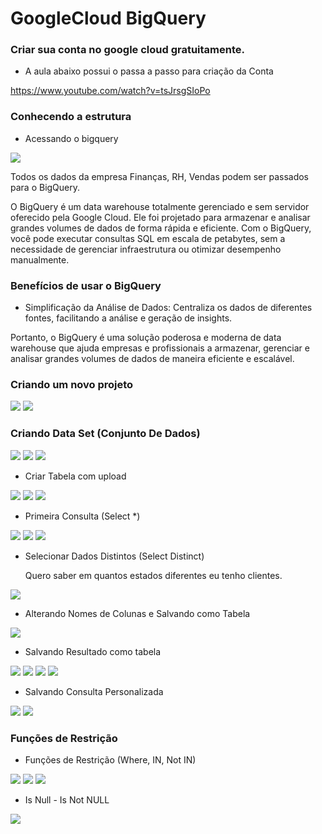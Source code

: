 # GoogleCloud BigQuery

### Criar sua conta no google cloud gratuitamente.
- A aula abaixo possui o passa a passo para criação da Conta

https://www.youtube.com/watch?v=tsJrsgSIoPo

### Conhecendo a estrutura

- Acessando o bigquery

<img src="https://github.com/JosiTubaroski/GoogleCloud_BigQuer/blob/main/img/01_Acesso_Big_Query.jpg">

Todos os dados da empresa Finanças, RH, Vendas podem ser passados para o BigQuery.

 O BigQuery é um data warehouse totalmente gerenciado e sem servidor oferecido pela Google Cloud. Ele foi projetado para armazenar e analisar grandes volumes de dados de forma rápida e eficiente. Com o BigQuery, você pode executar consultas SQL em escala de petabytes, sem a necessidade de gerenciar infraestrutura ou otimizar desempenho manualmente.

 ### Benefícios de usar o BigQuery

 - Simplificação da Análise de Dados: Centraliza os dados de diferentes fontes, facilitando a análise e geração de insights.

 Portanto, o BigQuery é uma solução poderosa e moderna de data warehouse que ajuda empresas e profissionais a armazenar, gerenciar e analisar grandes volumes de dados de maneira eficiente e escalável.

### Criando um novo projeto

<img src="https://github.com/JosiTubaroski/GoogleCloud_BigQuer/blob/main/img/02_Novo_Projeto.jpg">

<img src="https://github.com/JosiTubaroski/GoogleCloud_BigQuer/blob/main/img/Criando_Projeto.png">

### Criando Data Set (Conjunto De Dados)

<img src="https://github.com/JosiTubaroski/GoogleCloud_BigQuer/blob/main/img/03_Criar_Conjunto_Dados.jpg">

<img src="https://github.com/JosiTubaroski/GoogleCloud_BigQuer/blob/main/img/04_Conjunto_Dados_2.png">

<img src="https://github.com/JosiTubaroski/GoogleCloud_BigQuer/blob/main/img/05_Vendas.png">

- Criar Tabela com upload

<img src="https://github.com/JosiTubaroski/GoogleCloud_BigQuer/blob/main/img/06_CriarTabela.jpg">

<img src="https://github.com/JosiTubaroski/GoogleCloud_BigQuer/blob/main/img/07_Criacao_Tabela_Upload.jpg">

<img src="https://github.com/JosiTubaroski/GoogleCloud_BigQuer/blob/main/img/08_Selecionar_Arquivo_Criacao.jpg">

- Primeira Consulta (Select *)

<img src="https://github.com/JosiTubaroski/GoogleCloud_BigQuer/blob/main/img/09_Primeiro_Select.jpg">

<img src="https://github.com/JosiTubaroski/GoogleCloud_BigQuer/blob/main/img/10_Consulta.png">

<img src="https://github.com/JosiTubaroski/GoogleCloud_BigQuer/blob/main/img/11_Primeira_Exec_Consulta.png">

- Selecionar Dados Distintos (Select Distinct)

  Quero saber em quantos estados diferentes eu tenho clientes.

<img src="https://github.com/JosiTubaroski/GoogleCloud_BigQuer/blob/main/img/12_Select_Distinct.png">

- Alterando Nomes de Colunas e Salvando como Tabela

<img src="https://github.com/JosiTubaroski/GoogleCloud_BigQuer/blob/main/img/13_Alterar_Nomes_Colunas.png">

- Salvando Resultado como tabela

<img src="https://github.com/JosiTubaroski/GoogleCloud_BigQuer/blob/main/img/14_Salvar_Como_Tabela1.png">

<img src="https://github.com/JosiTubaroski/GoogleCloud_BigQuer/blob/main/img/15_Tabela_Big_Query.png">

<img src="https://github.com/JosiTubaroski/GoogleCloud_BigQuer/blob/main/img/16_Salvando_Tabela.png">

<img src="https://github.com/JosiTubaroski/GoogleCloud_BigQuer/blob/main/img/17_Tabela_Salva.jpg">

- Salvando Consulta Personalizada

<img src="https://github.com/JosiTubaroski/GoogleCloud_BigQuer/blob/main/img/18_Contatos_Clientes.png">

<img src="https://github.com/JosiTubaroski/GoogleCloud_BigQuer/blob/main/img/19_Consultas_Salvas.jpg">

### Funções de Restrição

- Funções de Restrição (Where, IN, Not IN)

<img src="https://github.com/JosiTubaroski/GoogleCloud_BigQuer/blob/main/img/19_Utilizando_Where.png">

<img src="https://github.com/JosiTubaroski/GoogleCloud_BigQuer/blob/main/img/20_Utilizando_IN.png">

<img src="https://github.com/JosiTubaroski/GoogleCloud_BigQuer/blob/main/img/21_Utilizando_Not_IN.png">

- Is Null - Is Not NULL

<img src="https://github.com/JosiTubaroski/GoogleCloud_BigQuer/blob/main/img/22_Email_IsNull.png">






































